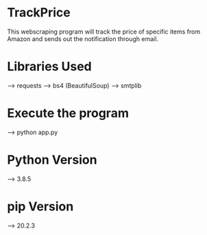 # TrackPrice

This webscraping program will track the price of specific items from Amazon and sends out the notification through email.

# Libraries Used

--> requests
--> bs4 (BeautifulSoup)
--> smtplib

# Execute the program

--> python app.py

# Python Version

--> 3.8.5

# pip Version

--> 20.2.3
